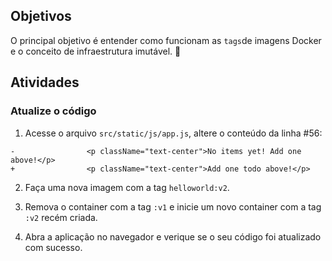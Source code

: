 ## Objetivos
O principal objetivo é entender como funcionam as `tags`de imagens Docker e o conceito de infraestrutura imutável. :tada:

## Atividades

### Atualize o código
1. Acesse o arquivo `src/static/js/app.js`, altere o conteúdo da linha #56:
```
-                <p className="text-center">No items yet! Add one above!</p>
+                <p className="text-center">Add one todo above!</p>
```
2. Faça uma nova imagem com a tag `helloworld:v2`.

3. Remova o container com a tag `:v1` e inicie um novo container com a tag `:v2` recém criada.

4. Abra a aplicação no navegador e verique se o seu código foi atualizado com sucesso.

